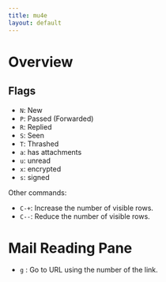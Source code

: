 ```yaml
---
title: mu4e
layout: default
---
```



# Overview

## Flags

- `N`: New
- `P`: Passed (Forwarded)
- `R`: Replied
- `S`: Seen
- `T`: Thrashed
- `a`: has attachments
- `u`: unread
- `x`: encrypted
- `s`: signed

Other commands:

- `C-+`: Increase the number of visible rows.
- `C--`: Reduce the number of visible rows.


# Mail Reading Pane

- `g` : Go to URL using the number of the link.

